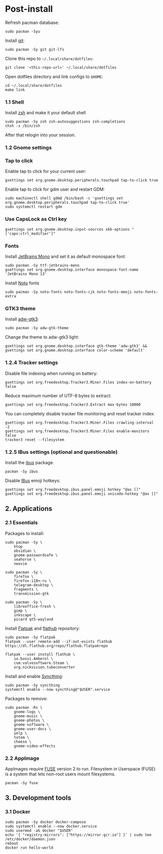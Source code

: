# Post-install

Refresh pacman database:

```shell
sudo pacman -Syu
```

Install [git](https://wiki.archlinux.org/title/git):

```shell
sudo pacman -Sy git git-lfs
```

Clone this repo to `~/.local/share/dotfiles`:

```shell
git clone '<this-repo-url>' ~/.local/share/dotfiles
```

Open dotfiles directory and link configs to `$HOME`:

```shell
cd ~/.local/share/dotfiles
make link
```

### 1.1 **Shell**

Install [zsh](https://wiki.archlinux.org/title/zsh) and make it your default shell

```shell
sudo pacman -Sy zsh zsh-autosuggestions zsh-completions
chsh -s /bin/zsh
```

After that relogin into your session.

### 1.2 **Gnome settings**

### **Tap to click**

Enable tap to click for your current user:

```shell
gsettings set org.gnome.desktop.peripherals.touchpad tap-to-click true
```

Enable tap to click for gdm user and restart GDM:

```shell
sudo machinectl shell gdm@ /bin/bash -c 'gsettings set org.gnome.desktop.peripherals.touchpad tap-to-click true'
sudo systemctl restart gdm
```

### **Use CapsLock as Ctrl key**

```shell
gsettings set org.gnome.desktop.input-sources xkb-options "['caps:ctrl_modifier']"
```

### **Fonts**

Install [JetBrains Mono](https://www.jetbrains.com/lp/mono/) and set it as default monospace font:

```shell
sudo pacman -Sy ttf-jetbrains-mono
gsettings set org.gnome.desktop.interface monospace-font-name 'JetBrains Mono 13'
```

Install [Noto](https://fonts.google.com/noto) fonts

```shell
sudo pacman -Sy noto-fonts noto-fonts-cjk noto-fonts-emoji noto-fonts-extra
```

### **GTK3 theme**

Install [adw-gtk3](https://github.com/lassekongo83/adw-gtk3):

```shell
sudo pacman -Sy adw-gtk-theme
```

Change the theme to adw-gtk3 light:

```shell
gsettings set org.gnome.desktop.interface gtk-theme 'adw-gtk3' && gsettings set org.gnome.desktop.interface color-scheme 'default'
```

### 1.2.4 **Tracker settings**

Disable file indexing when running on battery:

```shell
gsettings set org.freedesktop.Tracker3.Miner.Files index-on-battery false
```

Reduce maximum number of UTF-8 bytes to extract:

```shell
gsettings set org.freedesktop.Tracker3.Extract max-bytes 10000
```

You can completely disable tracker file monitoring and reset tracker index:

```shell
gsettings set org.freedesktop.Tracker3.Miner.Files crawling-interval -2
gsettings set org.freedesktop.Tracker3.Miner.Files enable-monitors false
tracker3 reset --filesystem
```

### 1.2.5 **IBus settings (optional and questionable)**

Install the [ibus](https://archlinux.org/packages/?name=ibus) package.

```shell
pacman -Sy ibus
```

Disable [IBus](https://wiki.archlinux.org/title/IBus) emoji hotkeys:

```shell
gsettings set org.freedesktop.ibus.panel.emoji hotkey "@as []"
gsettings set org.freedesktop.ibus.panel.emoji unicode-hotkey "@as []"
```

## 2. **Applications**

### 2.1 **Essentials**

Packages to install:

```shell
sudo pacman -Sy \
    htop
    obsidian \
    gnome-passwordsafe \
    seahorse \
    neovim

sudo pacman -Sy \
    firefox \
    firefox-i18n-ru \
    telegram-desktop \
    fragments \
    transmission-gtk

sudo pacman -Sy \
    libreoffice-fresh \
    gimp \
    inkscape \
    picard qt5-wayland
```

Install [Flatpak](https://wiki.archlinux.org/title/Flatpak) and [flathub](https://flathub.org/) repository:

```shell
sudo pacman -Sy flatpak
flatpak --user remote-add --if-not-exists flathub https://dl.flathub.org/repo/flathub.flatpakrepo

flatpak --user install flathub \
    io.bassi.Amberol \
    com.valvesoftware.Steam \
    org.nickvision.tubeconverter
```

Install and enable [Syncthing](https://wiki.archlinux.org/title/Syncthing):

```shell
sudo pacman -Sy syncthing
systemctl enable --now syncthing@"$USER".service
```

Packages to remove:

```shell
sudo pacman -Rs \
    gnome-logs \
    gnome-music \
    gnome-photos \
    gnome-software \
    gnome-user-docs \
    yelp \
    totem \
    cheese \
    gnome-video-effects
```

### 2.2 **AppImage**

AppImages require [FUSE](https://wiki.archlinux.org/title/FUSE) version 2 to run. Filesystem in Userspace (FUSE) is a system that lets non-root users mount filesystems.

```shell
pacman -Sy fuse
```

## 3. Development tools

### 3.1 Docker

```shell
sudo pacman -Sy docker docker-compose
sudo systemctl enable --now docker.service
sudo usermod -aG docker "$USER"
echo '{ "registry-mirrors": ["https://mirror.gcr.io"] }' | sudo tee /etc/docker/daemon.json
reboot
docker run hello-world
```

